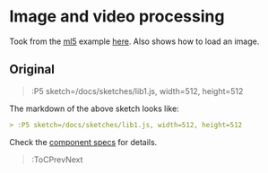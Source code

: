 # Image and video processing

Took from the [ml5](https://ml5js.org/) example [here](https://learn.ml5js.org/#/reference/facemesh?id=examples). Also shows how to load an image.

## Original

> :P5 sketch=/docs/sketches/lib1.js, width=512, height=512

The markdown of the above sketch looks like:

```md
> :P5 sketch=/docs/sketches/lib1.js, width=512, height=512
```

Check the [component specs](/docs/snippets/component) for details.

> :ToCPrevNext